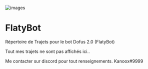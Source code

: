 ![images](https://user-images.githubusercontent.com/97702093/213883820-5f3be768-d3e0-425e-8034-3678e7d360ed.png)


# FlatyBot

Répertoire de Trajets pour le bot Dofus 2.0 (FlatyBot)

Tout mes trajets ne sont pas affichés ici.. 

Me contacter sur discord pour tout renseignements. Kanoox#9999
